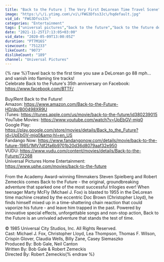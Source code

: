 ```yaml
---
title: "Back to the Future | The Very First DeLorean Time Travel Scene"
image: "https:\/\/i.ytimg.com\/vi\/FWG3Dfss3Jc\/hqdefault.jpg"
vid_id: "FWG3Dfss3Jc"
categories: "Entertainment"
tags: ["universal pictures","back to the future","back to the future delorean"]
date: "2021-11-25T17:13:05+03:00"
vid_date: "2020-05-09T13:00:05Z"
duration: "PT7M16S"
viewcount: "751233"
likeCount: "9073"
dislikeCount: "189"
channel: "Universal Pictures"
---
```

{% raw %}Travel back to the first time you saw a DeLorean go 88 mph... and vanish into flaming tire tracks! <br />Celebrate Back to the Future's 35th anniversary on Facebook: <a rel="nofollow" target="blank" href="https://www.facebook.com/BTTF/">https://www.facebook.com/BTTF/</a><br /><br />Buy/Rent Back to the Future!<br />Amazon: <a rel="nofollow" target="blank" href="https://www.amazon.com/Back-to-the-Future-HD/dp/B00498XR9U">https://www.amazon.com/Back-to-the-Future-HD/dp/B00498XR9U</a><br />iTunes: <a rel="nofollow" target="blank" href="https://itunes.apple.com/us/movie/back-to-the-future/id380239015">https://itunes.apple.com/us/movie/back-to-the-future/id380239015</a><br />YouTube Movies: <a rel="nofollow" target="blank" href="https://www.youtube.com/watch?v=UpEbGV-mjq0">https://www.youtube.com/watch?v=UpEbGV-mjq0</a><br />Google Play: <a rel="nofollow" target="blank" href="https://play.google.com/store/movies/details/Back_to_the_Future?id=UpEbGV-mjq0&amp;hl=en_US">https://play.google.com/store/movies/details/Back_to_the_Future?id=UpEbGV-mjq0&amp;hl=en_US</a><br />Fandango Now: <a rel="nofollow" target="blank" href="https://www.fandangonow.com/details/movie/back-to-the-future-1985/1MV7df2fa6b9701b20d36d8079aaf32e950">https://www.fandangonow.com/details/movie/back-to-the-future-1985/1MV7df2fa6b9701b20d36d8079aaf32e950</a><br />VUDU: <a rel="nofollow" target="blank" href="https://www.vudu.com/content/movies/details/Back-to-the-Future/72268">https://www.vudu.com/content/movies/details/Back-to-the-Future/72268</a><br />Universal Pictures Home Entertainment: <a rel="nofollow" target="blank" href="https://www.uphe.com/movies/back-to-the-future">https://www.uphe.com/movies/back-to-the-future</a><br /><br />From the Academy Award-winning filmmakers Steven Spielberg and Robert Zemeckis comes Back to the Future - the original, groundbreaking adventure that sparked one of the most successful trilogies ever! When teenager Marty McFly (Michael J. Fox) is blasted to 1955 in the DeLorean time machine created by the eccentric Doc Brown (Christopher Lloyd), he finds himself mixed up in a time-shattering chain reaction that could vaporize his future - and leave him trapped in the past. Powered by innovative special effects, unforgettable songs and non-stop action, Back to the Future is an unrivaled adventure that stands the test of time.<br /><br />© 1985 Universal City Studios, Inc. All Rights Reserved.<br />Cast: Michael J. Fox, Christopher Lloyd, Lea Thompson, Thomas F. Wilson, Crispin Glover, Claudia Wells, Billy Zane, Casey Siemaszko<br />Produced By: Bob Gale, Neil Canton<br />Written By: Bob Gale &amp; Robert Zemeckis<br />Directed By: Robert Zemeckis{% endraw %}
